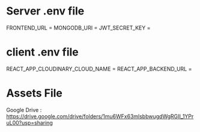 

# Server .env file

FRONTEND_URL = <Frontend URL>
MONGODB_URI  = <Mongodb URI>
JWT_SECRET_KEY = <JWT Secreat Key>

# client .env file

REACT_APP_CLOUDINARY_CLOUD_NAME = <Cloudinary cloud name>
REACT_APP_BACKEND_URL = <Backend URL>

# Assets File
Google Drive : https://drive.google.com/drive/folders/1mu6WFx63mlsbbwugdWgRGII_1YPruL00?usp=sharing 






